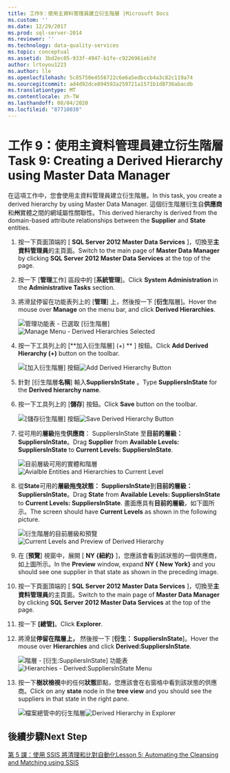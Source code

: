 ```yaml
---
title: 工作9：使用主資料管理員建立衍生階層 |Microsoft Docs
ms.custom: ''
ms.date: 12/29/2017
ms.prod: sql-server-2014
ms.reviewer: ''
ms.technology: data-quality-services
ms.topic: conceptual
ms.assetid: 3bd2ec05-933f-4947-b1fe-c9226961eb7d
author: lrtoyou1223
ms.author: lle
ms.openlocfilehash: 5c85750e4556722c6e6a5edbccb4a3c82c119a74
ms.sourcegitcommit: ad4d92dce894592a259721a1571b1d8736abacdb
ms.translationtype: MT
ms.contentlocale: zh-TW
ms.lasthandoff: 08/04/2020
ms.locfileid: "87710038"
---
```

# <a name="task-9-creating-a-derived-hierarchy-using-master-data-manager"></a><span data-ttu-id="73b1a-102">工作 9：使用主資料管理員建立衍生階層</span><span class="sxs-lookup"><span data-stu-id="73b1a-102">Task 9: Creating a Derived Hierarchy using Master Data Manager</span></span>
  <span data-ttu-id="73b1a-103">在這項工作中，您會使用主資料管理員建立衍生階層。</span><span class="sxs-lookup"><span data-stu-id="73b1a-103">In this task, you create a derived hierarchy by using Master Data Manager.</span></span> <span data-ttu-id="73b1a-104">這個衍生階層衍生自**供應商**和**州**實體之間的網域屬性關聯性。</span><span class="sxs-lookup"><span data-stu-id="73b1a-104">This derived hierarchy is derived from the domain-based attribute relationships between the **Supplier** and **State** entities.</span></span>  
  
1.  <span data-ttu-id="73b1a-105">按一下頁面頂端的 [ **SQL Server 2012 Master Data Services** ]，切換至**主資料管理員**的主頁面。</span><span class="sxs-lookup"><span data-stu-id="73b1a-105">Switch to the main page of **Master Data Manager** by clicking **SQL Server 2012 Master Data Services** at the top of the page.</span></span>  
  
2.  <span data-ttu-id="73b1a-106">按一下 [**管理**工作] 區段中的 [**系統管理**]。</span><span class="sxs-lookup"><span data-stu-id="73b1a-106">Click **System Administration** in the **Administrative Tasks** section.</span></span>  
  
3.  <span data-ttu-id="73b1a-107">將滑鼠停留在功能表列上的 [**管理**] 上，然後按一下 [**衍生**階層]。</span><span class="sxs-lookup"><span data-stu-id="73b1a-107">Hover the mouse over **Manage** on the menu bar, and click **Derived Hierarchies**.</span></span>  
  
     <span data-ttu-id="73b1a-108">![管理功能表 - 已選取 [衍生階層]](../../2014/tutorials/media/et-creatingaderivedhierarchyusingmdm-01.jpg "管理功能表 - 已選取 [衍生階層]")</span><span class="sxs-lookup"><span data-stu-id="73b1a-108">![Manage Menu - Derived Hierarchies Selected](../../2014/tutorials/media/et-creatingaderivedhierarchyusingmdm-01.jpg "Manage Menu - Derived Hierarchies Selected")</span></span>  
  
4.  <span data-ttu-id="73b1a-109">按一下工具列上的 [\*\*加入衍生階層] (+) \*\* ] 按鈕。</span><span class="sxs-lookup"><span data-stu-id="73b1a-109">Click **Add Derived Hierarchy (+)** button on the toolbar.</span></span>  
  
     <span data-ttu-id="73b1a-110">![[加入衍生階層] 按鈕](../../2014/tutorials/media/et-creatingaderivedhierarchyusingmdm-02.jpg "[加入衍生階層] 按鈕")</span><span class="sxs-lookup"><span data-stu-id="73b1a-110">![Add Derived Hierarchy Button](../../2014/tutorials/media/et-creatingaderivedhierarchyusingmdm-02.jpg "Add Derived Hierarchy Button")</span></span>  
  
5.  <span data-ttu-id="73b1a-111">針對 [衍生階層**名稱**] 輸入**SuppliersInState** 。</span><span class="sxs-lookup"><span data-stu-id="73b1a-111">Type **SuppliersInState** for the **Derived hierarchy name**.</span></span>  
  
6.  <span data-ttu-id="73b1a-112">按一下工具列上的 [**儲存**] 按鈕。</span><span class="sxs-lookup"><span data-stu-id="73b1a-112">Click **Save** button on the toolbar.</span></span>  
  
     <span data-ttu-id="73b1a-113">![[儲存衍生階層] 按鈕](../../2014/tutorials/media/et-creatingaderivedhierarchyusingmdm-03.jpg "[儲存衍生階層] 按鈕")</span><span class="sxs-lookup"><span data-stu-id="73b1a-113">![Save Derived Hierarchy Button](../../2014/tutorials/media/et-creatingaderivedhierarchyusingmdm-03.jpg "Save Derived Hierarchy Button")</span></span>  
  
7.  <span data-ttu-id="73b1a-114">從可用的**層級**拖曳**供應商**： SuppliersInState 至**目前的層級： SuppliersInState**。</span><span class="sxs-lookup"><span data-stu-id="73b1a-114">Drag **Supplier** from **Available Levels: SuppliersInState** to **Current Levels: SuppliersInState**.</span></span>  
  
     <span data-ttu-id="73b1a-115">![目前層級可用的實體和階層](../../2014/tutorials/media/et-creatingaderivedhierarchyusingmdm-04.jpg "目前層級可用的實體和階層")</span><span class="sxs-lookup"><span data-stu-id="73b1a-115">![Avialble Entities and Hierarchies to Current Level](../../2014/tutorials/media/et-creatingaderivedhierarchyusingmdm-04.jpg "Avialble Entities and Hierarchies to Current Level")</span></span>  
  
8.  <span data-ttu-id="73b1a-116">從**State**可用的**層級拖曳狀態： SuppliersInState**到**目前的層級： SuppliersInState**。</span><span class="sxs-lookup"><span data-stu-id="73b1a-116">Drag **State** from **Available Levels: SuppliersInState** to **Current Levels: SuppliersInState**.</span></span> <span data-ttu-id="73b1a-117">畫面應具有**目前的層級**，如下圖所示。</span><span class="sxs-lookup"><span data-stu-id="73b1a-117">The screen should have **Current Levels** as shown in the following picture.</span></span>  
  
     <span data-ttu-id="73b1a-118">![衍生階層的目前層級和預覽](../../2014/tutorials/media/et-creatingaderivedhierarchyusingmdm-05.jpg "衍生階層的目前層級和預覽")</span><span class="sxs-lookup"><span data-stu-id="73b1a-118">![Current Levels and Preview of Derived Hierarchy](../../2014/tutorials/media/et-creatingaderivedhierarchyusingmdm-05.jpg "Current Levels and Preview of Derived Hierarchy")</span></span>  
  
9. <span data-ttu-id="73b1a-119">在 [**預覽**] 視窗中，展開 [ **NY {紐約}** ]，您應該會看到該狀態的一個供應商，如上圖所示。</span><span class="sxs-lookup"><span data-stu-id="73b1a-119">In the **Preview** window, expand **NY { New York}** and you should see one supplier in that state as shown in the preceding image.</span></span>  
  
10. <span data-ttu-id="73b1a-120">按一下頁面頂端的 [ **SQL Server 2012 Master Data Services** ]，切換至**主資料管理員**的主頁面。</span><span class="sxs-lookup"><span data-stu-id="73b1a-120">Switch to the main page of **Master Data Manager** by clicking **SQL Server 2012 Master Data Services** at the top of the page.</span></span>  
  
11. <span data-ttu-id="73b1a-121">按一下 **[總管]**。</span><span class="sxs-lookup"><span data-stu-id="73b1a-121">Click **Explorer**.</span></span>  
  
12. <span data-ttu-id="73b1a-122">將滑鼠**停留在階層上，** 然後按一下 [**衍生： SuppliersInState**]。</span><span class="sxs-lookup"><span data-stu-id="73b1a-122">Hover the mouse over **Hierarchies** and click **Derived:SuppliersInState**.</span></span>  
  
     <span data-ttu-id="73b1a-123">![階層 - [衍生:SuppliersInState] 功能表](../../2014/tutorials/media/et-creatingaderivedhierarchyusingmdm-06.jpg "階層 - [衍生:SuppliersInState] 功能表")</span><span class="sxs-lookup"><span data-stu-id="73b1a-123">![Hierarchies - Derived:SuppliersInState Menu](../../2014/tutorials/media/et-creatingaderivedhierarchyusingmdm-06.jpg "Hierarchies - Derived:SuppliersInState Menu")</span></span>  
  
13. <span data-ttu-id="73b1a-124">按一下**樹狀檢視**中的任何**狀態**節點，您應該會在右窗格中看到該狀態的供應商。</span><span class="sxs-lookup"><span data-stu-id="73b1a-124">Click on any **state** node in the **tree view** and you should see the suppliers in that state in the right pane.</span></span>  
  
     <span data-ttu-id="73b1a-125">![檔案總管中的衍生階層](../../2014/tutorials/media/et-creatingaderivedhierarchyusingmdm-07.jpg "檔案總管中的衍生階層")</span><span class="sxs-lookup"><span data-stu-id="73b1a-125">![Derived Hierarchy in Explorer](../../2014/tutorials/media/et-creatingaderivedhierarchyusingmdm-07.jpg "Derived Hierarchy in Explorer")</span></span>  
  
## <a name="next-step"></a><span data-ttu-id="73b1a-126">後續步驟</span><span class="sxs-lookup"><span data-stu-id="73b1a-126">Next Step</span></span>  
 [<span data-ttu-id="73b1a-127">第 5 課：使用 SSIS 將清理和比對自動化</span><span class="sxs-lookup"><span data-stu-id="73b1a-127">Lesson 5: Automating the Cleansing and Matching using SSIS</span></span>](../../2014/tutorials/lesson-5-automating-the-cleansing-and-matching-using-ssis.md)  
  
  

